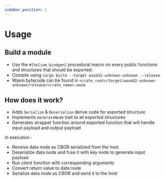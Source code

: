 ```yaml
---
sidebar_position: 2
---
```


# Usage

## Build a module

- Use the `#[holium_bindgen]` procedural macro on every public functions and structures that should be exported.
- Compile using `cargo build --target wasm32-unknown-unknown --release`
- Wasm bytecode can be found in `<crate_root>/target/wasm32-unknown-unknown/release/<crate_name>.wasm`

## How does it work?

- Adds `Serialize` & `Deserialize` derive code for exported structure
- Implements `GenerateNode` trait to all exported structures
- Generates wrapper function around exported function that will handle input payload and output payload

In execution :
- Receive data node as CBOR serialized from the host
- Deserialize data node and fuse it with key node to generate input payload
- Run client function with corresponding arguments
- Convert return value to data node
- Serialize data node as CBOR and send it to the host

